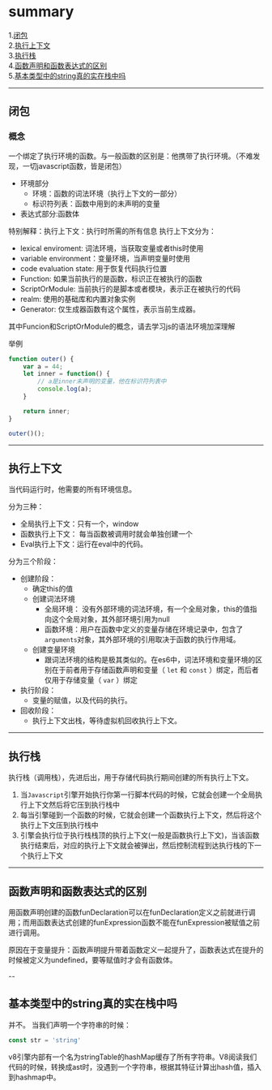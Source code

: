 # summary

1.[闭包](#1)  
2.[执行上下文](#2)  
3.[执行栈](#3)  
4.[函数声明和函数表达式的区别](#4)  
5.[基本类型中的string真的实在栈中吗](#5)

---

## <a id="1">闭包</a>

### 概念
一个绑定了执行环境的函数。与一般函数的区别是：他携带了执行环境。（不难发现，一切javascript函数，皆是闭包）
* 环境部分
    - 环境：函数的词法环境（执行上下文的一部分）
    - 标识符列表：函数中用到的未声明的变量
* 表达式部分:函数体

特别解释：执行上下文：执行时所需的所有信息
执行上下文分为：
* lexical enviroment: 词法环境，当获取变量或者this时使用
* variable environment：变量环境，当声明变量时使用
* code evaluation state: 用于恢复代码执行位置
* Function: 如果当前执行的是函数，标识正在被执行的函数
* ScriptOrModule: 当前执行的是脚本或者模块，表示正在被执行的代码
* realm: 使用的基础库和内置对象实例
* Generator: 仅生成器函数有这个属性，表示当前生成器。

其中Funcion和ScriptOrModule的概念，请去学习js的语法环境加深理解

举例
``` javascript
function outer() {
    var a = 44;
    let inner = function() {
        // a是inner未声明的变量，他在标识符列表中
        console.log(a);
    }

    return inner;
}

outer()();
```

---

## <a id="2">执行上下文</a>
当代码运行时，他需要的所有环境信息。

分为三种：
* 全局执行上下文：只有一个，window
* 函数执行上下文： 每当函数被调用时就会单独创建一个
* Eval执行上下文：运行在eval中的代码。

分为三个阶段：
* 创建阶段：
    - 确定this的值
    - 创建词法环境
        - 全局环境： 没有外部环境的词法环境，有一个全局对象，this的值指向这个全局对象，其外部环境引用为null
        - 函数环境：用户在函数中定义的变量存储在环境记录中，包含了`arguments`对象，其外部环境的引用取决于函数的执行作用域。
    - 创建变量环境
        - 跟词法环境的结构是极其类似的。在es6中，词法环境和变量环境的区别在于前者用于存储函数声明和变量（ `let` 和 `const` ）绑定，而后者仅用于存储变量（ `var` ）绑定
* 执行阶段：
    - 变量的赋值，以及代码的执行。
* 回收阶段：
    - 执行上下文出栈，等待虚拟机回收执行上下文。

---

## <a id="3">执行栈</a>

执行栈（调用栈），先进后出，用于存储代码执行期间创建的所有执行上下文。
1. 当`Javascript`引擎开始执行你第一行脚本代码的时候，它就会创建一个全局执行上下文然后将它压到执行栈中
2. 每当引擎碰到一个函数的时候，它就会创建一个函数执行上下文，然后将这个执行上下文压到执行栈中
3. 引擎会执行位于执行栈栈顶的执行上下文(一般是函数执行上下文)，当该函数执行结束后，对应的执行上下文就会被弹出，然后控制流程到达执行栈的下一个执行上下文

---

## <a id="4">函数声明和函数表达式的区别</a>

用函数声明创建的函数funDeclaration可以在funDeclaration定义之前就进行调用；而用函数表达式创建的funExpression函数不能在funExpression被赋值之前进行调用。

原因在于变量提升：函数声明提升带着函数定义一起提升了，函数表达式在提升的时候被定义为undefined，要等赋值时才会有函数体。

--

## <a id="5">基本类型中的string真的实在栈中吗</a>
并不。
当我们声明一个字符串的时候：
``` javascript
const str = 'string'
```
v8引擎内部有一个名为stringTable的hashMap缓存了所有字符串。V8阅读我们代码的时候，转换成ast时，没遇到一个字符串，根据其特征计算出hash值，插入到hashmap中。